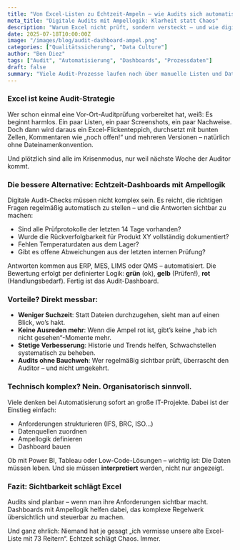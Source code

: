 ```yaml
---
title: "Von Excel-Listen zu Echtzeit-Ampeln – wie Audits sich automatisieren lassen"
meta_title: "Digitale Audits mit Ampellogik: Klarheit statt Chaos"
description: "Warum Excel nicht prüft, sondern versteckt – und wie digitale Dashboards mit KI und Ampellogik Audit-Readiness transparent, kontinuierlich und steuerbar machen."
date: 2025-07-18T10:00:00Z
image: "/images/blog/audit-dashboard-ampel.png"
categories: ["Qualitätssicherung", "Data Culture"]
author: "Ben Diez"
tags: ["Audit", "Automatisierung", "Dashboards", "Prozessdaten"]
draft: false
summary: "Viele Audit-Prozesse laufen noch über manuelle Listen und Datei-Chaos. Dabei lassen sich Anforderungen längst digital abbilden – mit klaren Regeln, Live-Daten und Ampellogik."
---
```


### Excel ist keine Audit-Strategie

Wer schon einmal eine Vor-Ort-Auditprüfung vorbereitet hat, weiß: Es beginnt harmlos. Ein paar Listen, ein paar Screenshots, ein paar Nachweise. Doch dann wird daraus ein Excel-Flickenteppich, durchsetzt mit bunten Zellen, Kommentaren wie „noch offen!“ und mehreren Versionen – natürlich ohne Dateinamenkonvention.

Und plötzlich sind alle im Krisenmodus, nur weil nächste Woche der Auditor kommt.

### Die bessere Alternative: Echtzeit-Dashboards mit Ampellogik

Digitale Audit-Checks müssen nicht komplex sein. Es reicht, die richtigen Fragen regelmäßig automatisch zu stellen – und die Antworten sichtbar zu machen:

* Sind alle Prüfprotokolle der letzten 14 Tage vorhanden?
* Wurde die Rückverfolgbarkeit für Produkt XY vollständig dokumentiert?
* Fehlen Temperaturdaten aus dem Lager?
* Gibt es offene Abweichungen aus der letzten internen Prüfung?

Antworten kommen aus ERP, MES, LIMS oder QMS – automatisiert. Die Bewertung erfolgt per definierter Logik: **grün** (ok), **gelb** (Prüfen!), **rot** (Handlungsbedarf). Fertig ist das Audit-Dashboard.

### Vorteile? Direkt messbar:

* **Weniger Suchzeit**: Statt Dateien durchzugehen, sieht man auf einen Blick, wo’s hakt.
* **Keine Ausreden mehr**: Wenn die Ampel rot ist, gibt’s keine „hab ich nicht gesehen“-Momente mehr.
* **Stetige Verbesserung**: Historie und Trends helfen, Schwachstellen systematisch zu beheben.
* **Audits ohne Bauchweh**: Wer regelmäßig sichtbar prüft, überrascht den Auditor – und nicht umgekehrt.

### Technisch komplex? Nein. Organisatorisch sinnvoll.

Viele denken bei Automatisierung sofort an große IT-Projekte. Dabei ist der Einstieg einfach:

* Anforderungen strukturieren (IFS, BRC, ISO…)
* Datenquellen zuordnen
* Ampellogik definieren
* Dashboard bauen

Ob mit Power BI, Tableau oder Low-Code-Lösungen – wichtig ist: Die Daten müssen leben. Und sie müssen **interpretiert** werden, nicht nur angezeigt.

### Fazit: Sichtbarkeit schlägt Excel

Audits sind planbar – wenn man ihre Anforderungen sichtbar macht. Dashboards mit Ampellogik helfen dabei, das komplexe Regelwerk übersichtlich und steuerbar zu machen.

Und ganz ehrlich: Niemand hat je gesagt „ich vermisse unsere alte Excel-Liste mit 73 Reitern“. Echtzeit schlägt Chaos. Immer.

